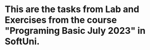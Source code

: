 # This are the tasks from Lab and Exercises from the course "Programing Basic July 2023" in SoftUni.
